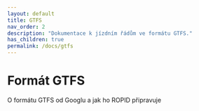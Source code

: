 ```yaml
---
layout: default
title: GTFS
nav_order: 2
description: "Dokumentace k jízdním řádům ve formátu GTFS."
has_children: true
permalink: /docs/gtfs
---
```


# Formát GTFS

O formátu GTFS od Googlu a jak ho ROPID připravuje
